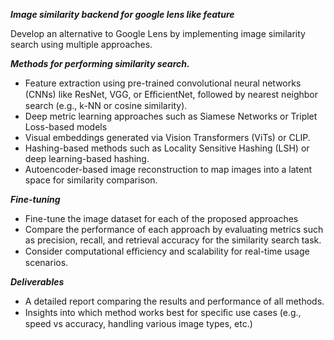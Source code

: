 ***Image similarity backend for google lens like feature***

Develop an alternative to Google Lens by implementing image similarity search using multiple approaches.

***Methods for performing similarity search.***

- Feature extraction using pre-trained convolutional neural networks (CNNs) like ResNet, VGG, or EﬃcientNet, followed by nearest neighbor search (e.g., k-NN or cosine similarity).
- Deep metric learning approaches such as Siamese Networks or Triplet Loss-based models
- Visual embeddings generated via Vision Transformers (ViTs) or CLIP.
- Hashing-based methods such as Locality Sensitive Hashing (LSH) or deep learning-based hashing.
- Autoencoder-based image reconstruction to map images into a latent space for similarity comparison.


***Fine-tuning***
- Fine-tune the image dataset for each of the proposed approaches
- Compare the performance of each approach by evaluating metrics such as precision, recall, and retrieval accuracy for the similarity search task.
- Consider computational eﬃciency and scalability for real-time usage scenarios.

***Deliverables***
- A detailed report comparing the results and performance of all methods.
- Insights into which method works best for speciﬁc use cases (e.g., speed vs accuracy, handling various image types, etc.)